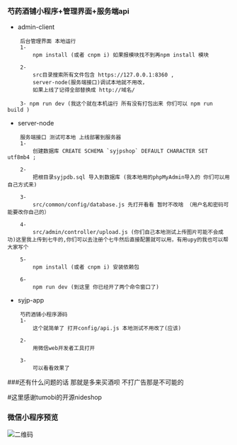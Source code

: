 ### 芍药酒铺小程序+管理界面+服务端api
+ admin-client 
```
	后台管理界面 本地运行
	1- 
		npm install (或者 cnpm i) 如果报模块找不到再npm install 模块

	2- 
		src目录搜索所有文件包含 https://127.0.0.1:8360 ,
		server-node(服务端接口)调试本地就不用改，
		如果上线了记得全部替换成 http://域名/

	3- npm run dev (我这个就在本机运行 所有没有打包出来 你们可以 npm run build )
```
+ server-node 
```
	服务端接口 测试可本地 上线部署到服务器
	1- 
		创建数据库 CREATE SCHEMA `syjpshop` DEFAULT CHARACTER SET utf8mb4 ;

	2- 
		把根目录syjpdb.sql 导入到数据库 (我本地用的phpMyAdmin导入的 你们可以用自己方式来)

	3- 
		src/common/config/database.js 先打开看看 暂时不改啥 （用户名和密码可能要改你自己的）

	4- 
		src/admin/controller/upload.js (你们自己本地测试上传图片可能不会成功)这里我上传到七牛的,你们可以去注册个七牛然后直接配置就可以用，有用upy的我也可以帮大家写个

	5- 
		npm install (或者 cnpm i) 安装依赖包 

	6- 
		npm run dev (到这里 你已经开了两个命令窗口了)
```
+ syjp-app   
```    
	芍药酒铺小程序源码
	1- 
		这个就简单了 打开config/api.js 本地测试不用改了(应该) 

	2- 
		用微信web开发者工具打开

	3- 
		可以看看效果了
```
###还有什么问题的话 那就是多来买酒呗 不打广告那是不可能的

#这里感谢tumobi的开源nideshop

### 微信小程序预览
![二维码](http://image.diyelf.com/gh_5d9016a8f227_1280.jpg?imageMogr2/auto-orient/thumbnail/300x/blur/1x0/quality/95|imageslim)
